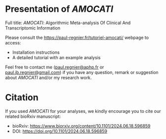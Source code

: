 # Presentation of _AMOCATI_
Full title: _AMOCATI_: Algorithmic Meta-analysis Of Clinical And Transcriptomic Information

Please consult the https://paul-regnier.fr/tutoriel-amocati/ webpage to access:
- Installation instructions
- A detailed tutorial with an example analysis

Feel free to contact me (paul.regnier@aphp.fr or paul.jb.regnier@gmail.com) if you have any question, remark or suggestion about _AMOCATI_ and/or my research work.

# Citation

If you used _AMOCATI_ for your analyses, we kindly encourage you to cite our related bioRxiv manuscript:
- bioRxiv: https://www.biorxiv.org/content/10.1101/2024.06.18.596859
- DOI: https://doi.org/10.1101/2024.06.18.596859
